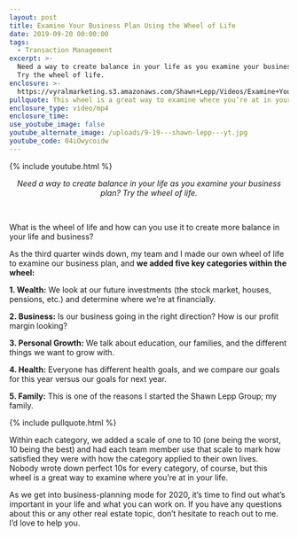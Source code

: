 ```yaml
---
layout: post
title: Examine Your Business Plan Using the Wheel of Life
date: 2019-09-20 00:00:00
tags:
  - Transaction Management
excerpt: >-
  Need a way to create balance in your life as you examine your business plan?
  Try the wheel of life.
enclosure: >-
  https://vyralmarketing.s3.amazonaws.com/Shawn+Lepp/Videos/Examine+Your+Business+Plan+Using+the+Wheel+of+Life.mp4
pullquote: This wheel is a great way to examine where you’re at in your life.
enclosure_type: video/mp4
enclosure_time:
use_youtube_image: false
youtube_alternate_image: /uploads/9-19---shawn-lepp---yt.jpg
youtube_code: 04iOwycoidw
---
```


{% include youtube.html %}

<center><em>Need a way to create balance in your life as you examine your business plan? Try the wheel of life.</em></center>

&nbsp;

What is the wheel of life and how can you use it to create more balance in your life and business?

As the third quarter winds down, my team and I made our own wheel of life to examine our business plan, and **we added five key categories within the wheel:**

**1\. Wealth:** We look at our future investments (the stock market, houses, pensions, etc.) and determine where we’re at financially.

**2\. Business:** Is our business going in the right direction? How is our profit margin looking?

**3\. Personal Growth:** We talk about education, our families, and the different things we want to grow with.

**4\. Health:** Everyone has different health goals, and we compare our goals for this year versus our goals for next year.

**5\. Family:**&nbsp;This is one of the reasons I started the Shawn Lepp Group; my family.

{% include pullquote.html %}

Within each category, we added a scale of one to 10 (one being the worst, 10 being the best) and had each team member use that scale to mark how satisfied they were with how the category applied to their own lives. Nobody wrote down perfect 10s for every category, of course, but this wheel is a great way to examine where you’re at in your life.

As we get into business-planning mode for 2020, it’s time to find out what’s important in your life and what you can work on. If you have any questions about this or any other real estate topic, don’t hesitate to reach out to me. I’d love to help you.